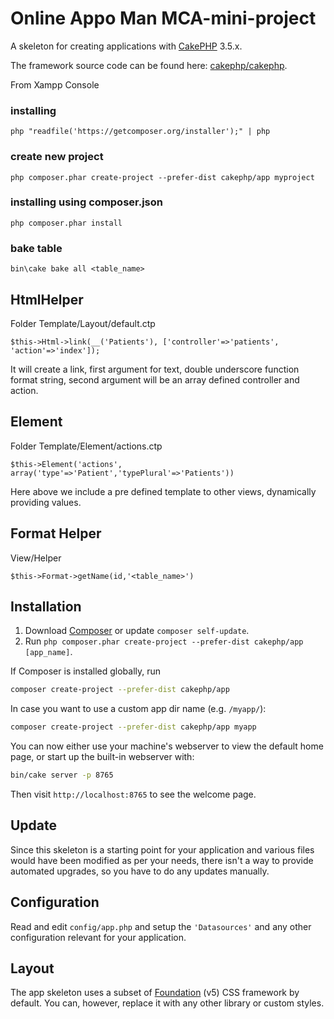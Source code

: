 # Online Appo Man MCA-mini-project 

A skeleton for creating applications with [CakePHP](https://cakephp.org) 3.5.x.

The framework source code can be found here: [cakephp/cakephp](https://github.com/cakephp/cakephp).

From Xampp Console
### installing
```
php "readfile('https://getcomposer.org/installer');" | php
```
### create new project
```
php composer.phar create-project --prefer-dist cakephp/app myproject
```
### installing using composer.json
```
php composer.phar install
```
### bake table
```
bin\cake bake all <table_name>
```

## HtmlHelper
Folder Template/Layout/default.ctp
```
$this->Html->link(__('Patients'), ['controller'=>'patients', 'action'=>'index']);
```
It will create a link, first argument for text, double underscore function format string, second argument will be an array defined controller and action.

## Element
Folder Template/Element/actions.ctp
```
$this->Element('actions', array('type'=>'Patient','typePlural'=>'Patients'))
```
Here above we include a pre defined template to other views, dynamically providing values.

## Format Helper
View/Helper

```
$this->Format->getName(id,'<table_name>')
```

## Installation
1. Download [Composer](https://getcomposer.org/doc/00-intro.md) or update `composer self-update`.
2. Run `php composer.phar create-project --prefer-dist cakephp/app [app_name]`.

If Composer is installed globally, run

```bash
composer create-project --prefer-dist cakephp/app
```

In case you want to use a custom app dir name (e.g. `/myapp/`):

```bash
composer create-project --prefer-dist cakephp/app myapp
```

You can now either use your machine's webserver to view the default home page, or start
up the built-in webserver with:

```bash
bin/cake server -p 8765
```

Then visit `http://localhost:8765` to see the welcome page.

## Update

Since this skeleton is a starting point for your application and various files
would have been modified as per your needs, there isn't a way to provide
automated upgrades, so you have to do any updates manually.

## Configuration

Read and edit `config/app.php` and setup the `'Datasources'` and any other
configuration relevant for your application.

## Layout

The app skeleton uses a subset of [Foundation](http://foundation.zurb.com/) (v5) CSS
framework by default. You can, however, replace it with any other library or
custom styles.
